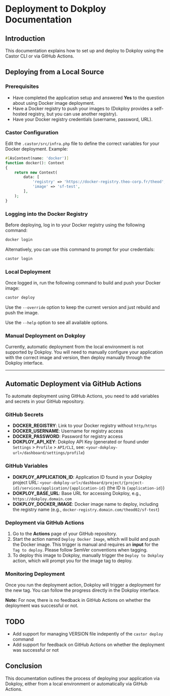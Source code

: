 # Deployment to Dokploy Documentation

## Introduction

This documentation explains how to set up and deploy to Dokploy using the Castor CLI or via GitHub Actions.

## Deploying from a Local Source

### Prerequisites

- Have completed the application setup and answered **Yes** to the question about using Docker image deployment.
- Have a Docker registry to push your images to (Dokploy provides a self-hosted registry, but you can use another
  registry).
- Have your Docker registry credentials (username, password, URL).

### Castor Configuration

Edit the `.castor/src/infra.php` file to define the correct variables for your Docker deployment. Example:

```php
#[AsContext(name: 'docker')]
function docker(): Context
{
    return new Context(
        data: [
            'registry' => 'https://docker-registry.theo-corp.fr/theod',
            'image' => 'sf-test',
        ],
    );
}
```

### Logging into the Docker Registry

Before deploying, log in to your Docker registry using the following command:

```bash
docker login
```

Alternatively, you can use this command to prompt for your credentials:

```bash
castor login
```

### Local Deployment

Once logged in, run the following command to build and push your Docker image:

```bash
castor deploy
```

Use the `--override` option to keep the current version and just rebuild and push the image.

Use the `--help` option to see all available options.

### Manual Deployment on Dokploy

Currently, automatic deployment from the local environment is not supported by Dokploy. You will need to manually
configure your application with the correct image and version, then deploy manually through the Dokploy interface.

---

## Automatic Deployment via GitHub Actions

To automate deployment using GitHub Actions, you need to add variables and secrets in your GitHub repository.

### GitHub Secrets

- **DOCKER_REGISTRY**: Link to your Docker registry without `http/https`
- **DOCKER_USERNAME**: Username for registry access
- **DOCKER_PASSWORD**: Password for registry access
- **DOKPLOY_API_KEY**: Dokploy API Key (generated or found under `Settings` > `Profile` > `API/CLI`, see:
  `<your-dokploy-url>/dashboard/settings/profile`)

### GitHub Variables

- **DOKPLOY_APPLICATION_ID**: Application ID found in your Dokploy project URL:
  `<your-dokploy-url>/dashboard/project/{project-id}/services/application/{application-id}` (the ID is
  `{application-id}`)
- **DOKPLOY_BASE_URL**: Base URL for accessing Dokploy, e.g., `https://dokploy.domain.com`
- **DOKPLOY_DOCKER_IMAGE**: Docker image name to deploy, including the registry name (e.g.,
  `docker-registry.domain.com/theod02/sf-test`)

### Deployment via GitHub Actions

1. Go to the **Actions** page of your GitHub repository.
2. Start the action named `Deploy Docker Image`, which will build and push the Docker image. This trigger is manual and
   requires an **input** for the `Tag to deploy`. Please follow SemVer conventions when tagging.
3. To deploy this image to Dokploy, manually trigger the `Deploy to Dokploy` action, which will prompt you for the image
   tag to deploy.

### Monitoring Deployment

Once you run the deployment action, Dokploy will trigger a deployment for the new tag. You can follow the progress
directly in the Dokploy interface.

**Note:** For now, there is no feedback in GitHub Actions on whether the deployment was successful or not.

## TODO

- Add support for managing VERSION file indepently of the `castor deploy` command
- Add support for feedback on GitHub Actions on whether the deployment was successful or not

## Conclusion

This documentation outlines the process of deploying your application via Dokploy, either from a local environment or
automatically via GitHub Actions.